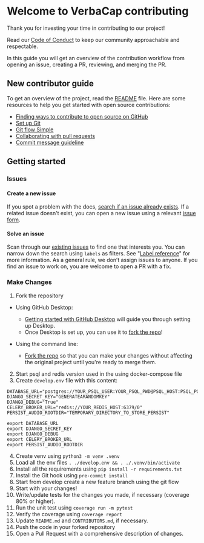 # Welcome to VerbaCap contributing

Thank you for investing your time in contributing to our project!

Read our [Code of Conduct](./CODE_OF_CONDUCT.md) to keep our community approachable and respectable.

In this guide you will get an overview of the contribution workflow from opening an issue, creating a PR, reviewing, and merging the PR.

## New contributor guide

To get an overview of the project, read the [README](README.md) file. Here are some resources to help you get started with open source contributions:

* [Finding ways to contribute to open source on GitHub](https://docs.github.com/en/get-started/exploring-projects-on-github/finding-ways-to-contribute-to-open-source-on-github)
* [Set up Git](https://docs.github.com/en/get-started/quickstart/set-up-git)
* [Git flow Simple](https://danielkummer.github.io/git-flow-cheatsheet/index.html)
* [Collaborating with pull requests](https://docs.github.com/en/github/collaborating-with-pull-requests)
* [Commit message guideline](https://github.com/angular/angular.js/blob/master/DEVELOPERS.md#commits)

## Getting started
### Issues

#### Create a new issue

If you spot a problem with the docs, [search if an issue already exists](https://docs.github.com/en/github/searching-for-information-on-github/searching-on-github/searching-issues-and-pull-requests#search-by-the-title-body-or-comments). If a related issue doesn't exist, you can open a new issue using a relevant [issue form](https://github.com/github/docs/issues/new/choose).

#### Solve an issue

Scan through our [existing issues](https://github.com/github/docs/issues) to find one that interests you. You can narrow down the search using `labels` as filters. See "[Label reference](https://docs.github.com/en/contributing/collaborating-on-github-docs/label-reference)" for more information. As a general rule, we don’t assign issues to anyone. If you find an issue to work on, you are welcome to open a PR with a fix.

### Make Changes

1. Fork the repository
- Using GitHub Desktop:
  - [Getting started with GitHub Desktop](https://docs.github.com/en/desktop/installing-and-configuring-github-desktop/getting-started-with-github-desktop) will guide you through setting up Desktop.
  - Once Desktop is set up, you can use it to [fork the repo](https://docs.github.com/en/desktop/contributing-and-collaborating-using-github-desktop/cloning-and-forking-repositories-from-github-desktop)!

- Using the command line:
  - [Fork the repo](https://docs.github.com/en/github/getting-started-with-github/fork-a-repo#fork-an-example-repository) so that you can make your changes without affecting the original project until you're ready to merge them.

2. Start psql and redis version used in the using docker-compose file
3. Create `develop.env` file with this content:
```
DATABASE_URL="postgres://YOUR_PSQL_USER:YOUR_PSQL_PWD@PSQL_HOST:PSQL_PORT/PSQL_DB"
DJANGO_SECRET_KEY="GENERATEARANDOMKEY"
DJANGO_DEBUG="True"
CELERY_BROKER_URL="redis://YOUR_REDIS_HOST:6379/0"
PERSIST_AUDIO_ROOTDIR="TEMPORARY_DIRECTORY_TO_STORE_PERSIST"

export DATABASE_URL
export DJANGO_SECRET_KEY
export DJANGO_DEBUG
export CELERY_BROKER_URL
export PERSIST_AUDIO_ROOTDIR
```
4. Create venv using `python3 -m venv .venv`
5. Load all the env files `. ./develop.env && . ./.venv/bin/activate`
6. Install all the requirements using `pip install -r requirements.txt`
7. Install the Git hook using `pre-commit install`
8. Start from develop create a new feature branch using the git flow
9. Start with your changes!
10. Write/update tests for the changes you made, if necessary (coverage 80% or higher).
11. Run the unit test using `coverage run -m pytest`
12. Verify the coverage using `coverage report`
13. Update `README.md` and `CONTRIBUTORS.md`, if necessary.
14. Push the code in your forked repository
15. Open a Pull Request with a comprehensive description of changes.
